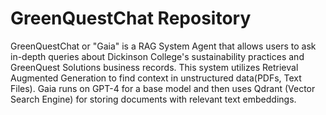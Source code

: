 # GreenQuestChat Repository
GreenQuestChat or "Gaia" is a RAG System Agent that allows users to ask in-depth queries about Dickinson College's sustainability practices and GreenQuest Solutions business records. This system utilizes Retrieval Augmented Generation to find context in unstructured data(PDFs, Text Files). Gaia runs on GPT-4 for a base model and then uses Qdrant (Vector Search Engine) for storing documents with relevant text embeddings.
